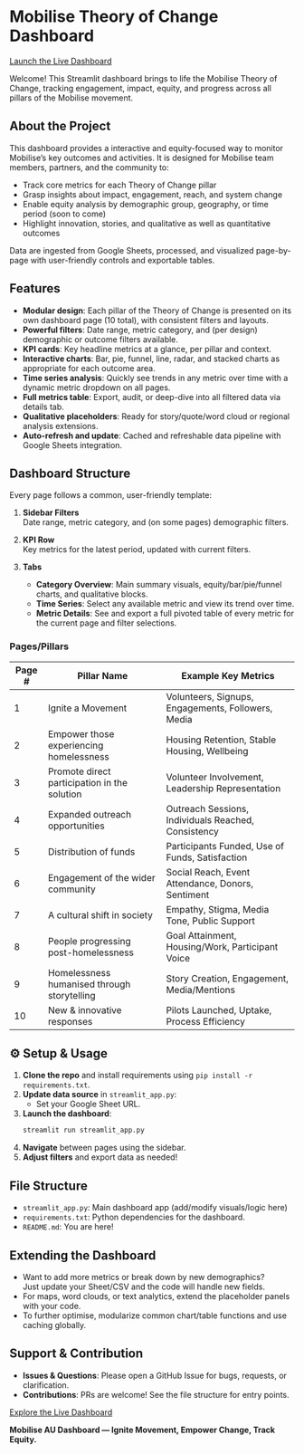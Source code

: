 # Mobilise Theory of Change Dashboard

[Launch the Live Dashboard](https://mobilise-dashboard.streamlit.app/)

Welcome! This Streamlit dashboard brings to life the Mobilise Theory of Change, tracking engagement, impact, equity, and progress across all pillars of the Mobilise movement.

## About the Project

This dashboard provides a interactive and equity-focused way to monitor Mobilise’s key outcomes and activities. It is designed for Mobilise team members, partners, and the community to:

- Track core metrics for each Theory of Change pillar
- Grasp insights about impact, engagement, reach, and system change
- Enable equity analysis by demographic group, geography, or time period (soon to come)
- Highlight innovation, stories, and qualitative as well as quantitative outcomes

Data are ingested from Google Sheets, processed, and visualized page-by-page with user-friendly controls and exportable tables.

## Features

- **Modular design**: Each pillar of the Theory of Change is presented on its own dashboard page (10 total), with consistent filters and layouts.
- **Powerful filters**: Date range, metric category, and (per design) demographic or outcome filters available.
- **KPI cards**: Key headline metrics at a glance, per pillar and context.
- **Interactive charts**: Bar, pie, funnel, line, radar, and stacked charts as appropriate for each outcome area.
- **Time series analysis**: Quickly see trends in any metric over time with a dynamic metric dropdown on all pages.
- **Full metrics table**: Export, audit, or deep-dive into all filtered data via details tab.
- **Qualitative placeholders**: Ready for story/quote/word cloud or regional analysis extensions.
- **Auto-refresh and update**: Cached and refreshable data pipeline with Google Sheets integration.

## Dashboard Structure

Every page follows a common, user-friendly template:

1. **Sidebar Filters**  
   Date range, metric category, and (on some pages) demographic filters.

2. **KPI Row**  
   Key metrics for the latest period, updated with current filters.

3. **Tabs**  
   - **Category Overview**: Main summary visuals, equity/bar/pie/funnel charts, and qualitative blocks.
   - **Time Series**: Select any available metric and view its trend over time.
   - **Metric Details**: See and export a full pivoted table of every metric for the current page and filter selections.

### Pages/Pillars

| Page # | Pillar Name                                      | Example Key Metrics                               |
|--------|--------------------------------------------------|---------------------------------------------------|
| 1      | Ignite a Movement                                | Volunteers, Signups, Engagements, Followers, Media|
| 2      | Empower those experiencing homelessness          | Housing Retention, Stable Housing, Wellbeing      |
| 3      | Promote direct participation in the solution     | Volunteer Involvement, Leadership Representation  |
| 4      | Expanded outreach opportunities                  | Outreach Sessions, Individuals Reached, Consistency|
| 5      | Distribution of funds                            | Participants Funded, Use of Funds, Satisfaction   |
| 6      | Engagement of the wider community                | Social Reach, Event Attendance, Donors, Sentiment |
| 7      | A cultural shift in society                      | Empathy, Stigma, Media Tone, Public Support       |
| 8      | People progressing post-homelessness             | Goal Attainment, Housing/Work, Participant Voice  |
| 9      | Homelessness humanised through storytelling      | Story Creation, Engagement, Media/Mentions        |
| 10     | New & innovative responses                       | Pilots Launched, Uptake, Process Efficiency       |

## ⚙️ Setup & Usage

1. **Clone the repo** and install requirements using `pip install -r requirements.txt`.
2. **Update data source** in `streamlit_app.py`:
    - Set your Google Sheet URL.
3. **Launch the dashboard**:
   ```bash
   streamlit run streamlit_app.py
   ```
4. **Navigate** between pages using the sidebar.
5. **Adjust filters** and export data as needed!

## File Structure

- `streamlit_app.py`: Main dashboard app (add/modify visuals/logic here)
- `requirements.txt`: Python dependencies for the dashboard.
- `README.md`: You are here!

## Extending the Dashboard

- Want to add more metrics or break down by new demographics?  
  Just update your Sheet/CSV and the code will handle new fields.
- For maps, word clouds, or text analytics, extend the placeholder panels with your code.
- To further optimise, modularize common chart/table functions and use caching globally.

## Support & Contribution

- **Issues & Questions**: Please open a GitHub Issue for bugs, requests, or clarification.
- **Contributions**: PRs are welcome! See the file structure for entry points.

[Explore the Live Dashboard](https://mobilise-dashboard.streamlit.app/)

**Mobilise AU Dashboard — Ignite Movement, Empower Change, Track Equity.**